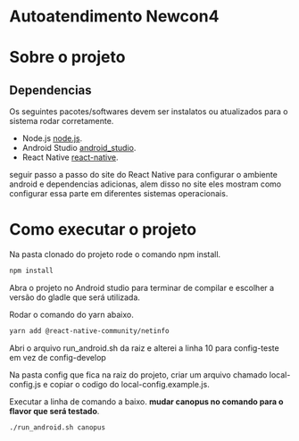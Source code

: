# Autoatendimento Newcon4

# Sobre o projeto

## Dependencias

Os seguintes pacotes/softwares devem ser instalatos ou atualizados para o sistema rodar corretamente.
- Node.js [node.js](https://nodejs.org/en/).
- Android Studio [android_studio](https://developer.android.com/studio).
- React Native [react-native](https://reactnative.dev/docs/environment-setup).

seguir passo a passo do site do React Native para configurar o ambiente android e dependencias adicionas, alem disso no site eles mostram como configurar essa parte em diferentes sistemas operacionais.

# Como executar o projeto
Na pasta clonado do projeto rode o comando npm install.

```bash
npm install
```
Abra o projeto no Android studio para terminar de compilar e escolher a versão do gladle que será utilizada.

Rodar o comando do yarn abaixo.

```bash
yarn add @react-native-community/netinfo
```
Abri o arquivo run_android.sh da raiz e alterei a linha 10 para config-teste em vez de config-develop

Na pasta config que fica na raiz do projeto, criar um arquivo chamado local-config.js e copiar o codigo do local-config.example.js.

Executar a linha de comando a baixo. **mudar canopus no comando para o flavor que será testado**.

```bash
./run_android.sh canopus
```
